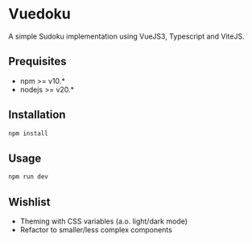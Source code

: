 # Vuedoku
A simple Sudoku implementation using VueJS3, Typescript and ViteJS.

## Prequisites
- npm >= v10.*
- nodejs >= v20.*

## Installation
```bash
npm install
```

## Usage
```bash
npm run dev
```

## Wishlist
- Theming with CSS variables (a.o. light/dark mode)
- Refactor to smaller/less complex components